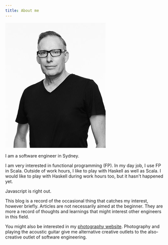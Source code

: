 ```yaml
---
title: About me
---
```


![](/images/LP-2019.jpg)

I am a software engineer in Sydney.

I am very interested in functional programming (FP).
In my day job, I use FP in Scala.
Outside of work hours, I like to play with Haskell as well as Scala.
I would like to play with Haskell during work hours too, but it hasn't happened yet.

Javascript is right out.

This blog is a record of the occasional thing that catches my interest, however briefly.
Articles are not necessarily aimed at the beginner.
They are more a record of thoughts and learnings that might interest other engineers in this field.

You might also be interested in my [photography website](http://www.leighperry.com/).
Photography and playing the acoustic guitar give me alternative creative outlets to the
also-creative outlet of software engineering.
